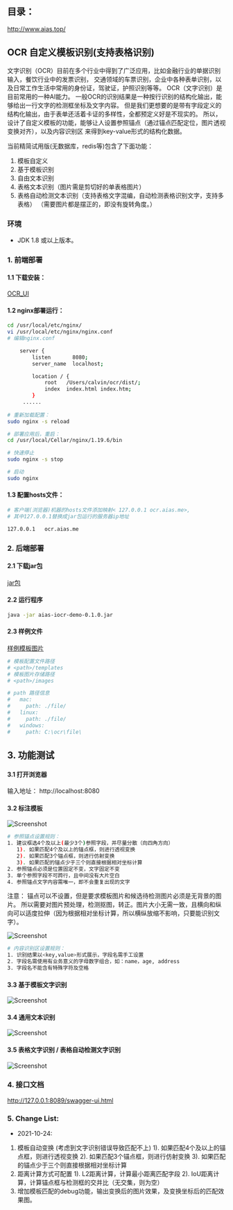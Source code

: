 ## 目录：
http://www.aias.top/

## OCR 自定义模板识别(支持表格识别)

文字识别（OCR）目前在多个行业中得到了广泛应用，比如金融行业的单据识别输入，餐饮行业中的发票识别，
交通领域的车票识别，企业中各种表单识别，以及日常工作生活中常用的身份证，驾驶证，护照识别等等。
OCR（文字识别）是目前常用的一种AI能力。
一般OCR的识别结果是一种按行识别的结构化输出，能够给出一行文字的检测框坐标及文字内容。
但是我们更想要的是带有字段定义的结构化输出，由于表单还活着卡证的多样性，全都预定义好是不现实的。
所以，设计了自定义模板的功能，能够让人设置参照锚点（通过锚点匹配定位，图片透视变换对齐），以及内容识别区
来得到key-value形式的结构化数据。

当前精简试用版(无数据库，redis等)包含了下面功能：
1. 模板自定义
2. 基于模板识别
3. 自由文本识别
4. 表格文本识别（图片需是剪切好的单表格图片）
5. 表格自动检测文本识别（支持表格文字混编，自动检测表格识别文字，支持多表格）
（需要图片都是摆正的，即没有旋转角度。）

### 环境
* JDK 1.8 或以上版本。

### 1. 前端部署

#### 1.1 下载安装：
[OCR_UI](https://djl-model.oss-cn-hongkong.aliyuncs.com/AIAS/OCR/dist.zip)

#### 1.2 nginx部署运行：
```bash
cd /usr/local/etc/nginx/
vi /usr/local/etc/nginx/nginx.conf
# 编辑nginx.conf

    server {
        listen       8080;
        server_name  localhost;

        location / {
            root   /Users/calvin/ocr/dist/;
            index  index.html index.htm;
        }
     ......
     
# 重新加载配置：
sudo nginx -s reload 

# 部署应用后，重启：
cd /usr/local/Cellar/nginx/1.19.6/bin

# 快速停止
sudo nginx -s stop

# 启动
sudo nginx     
```
#### 1.3 配置hosts文件：
```bash
# 客户端(浏览器)机器的hosts文件添加映射< 127.0.0.1	ocr.aias.me>, 
# 其中127.0.0.1替换成jar包运行的服务器ip地址

127.0.0.1	ocr.aias.me
```

### 2. 后端部署

#### 2.1 下载jar包
[jar包](https://djl-model.oss-cn-hongkong.aliyuncs.com/AIAS/OCR/aias-iocr-demo-0.1.0.jar)   
 
#### 2.2 运行程序
```bash
java -jar aias-iocr-demo-0.1.0.jar
```

#### 2.3 样例文件
[样例模板图片](https://djl-model.oss-cn-hongkong.aliyuncs.com/AIAS/OCR/images/ticket.jpeg)   
```bash
# 模板配置文件路径
# <path>/templates
# 模板图片存储路径
# <path>/images

# path 路径信息
#   mac:
#     path: ./file/
#   linux:
#     path: ./file/
#   windows:
#     path: C:\ocr\file\
```

## 3. 功能测试

#### 3.1 打开浏览器
输入地址： http://localhost:8080

#### 3.2 标注模板
![Screenshot](https://djl-model.oss-cn-hongkong.aliyuncs.com/AIAS/OCR/images/ocr_anchor.png)

```bash
# 参照锚点设置规则：
1. 建议框选4个及以上(最少3个)参照字段，并尽量分散（向四角方向）
   1). 如果匹配4个及以上的锚点框，则进行透视变换
   2). 如果匹配3个锚点框，则进行仿射变换
   3). 如果匹配的锚点少于三个则直接根据相对坐标计算
2. 参照锚点必须是位置固定不变，文字固定不变
3. 单个参照字段不可跨行，且中间没有大片空白
4. 参照锚点文字内容需唯一，即不会重复出现的文字
```
注意：
锚点可以不设置，但是要求模板图片和候选待检测图片必须是无背景的图片。
所以需要对图片预处理，检测抠图，转正。图片大小无需一致，且横向和纵向可以适度拉伸（因为根据相对坐标计算，所以横纵放缩不影响，只要能识别文字）。

![Screenshot](https://djl-model.oss-cn-hongkong.aliyuncs.com/AIAS/OCR/images/ocr_content.png)

```bash
# 内容识别区设置规则：
1. 识别结果以<key,value>形式展示，字段名需手工设置
2. 字段名需使用有业务意义的字母数字组合，如：name，age, address
3. 字段名不能含有特殊字符及空格
```

#### 3.3 基于模板文字识别
![Screenshot](https://djl-model.oss-cn-hongkong.aliyuncs.com/AIAS/OCR/images/ocr_recognize.png)

#### 3.4 通用文本识别  
![Screenshot](https://djl-model.oss-cn-hongkong.aliyuncs.com/AIAS/OCR/images/ocr_freetxt.png)
 
#### 3.5 表格文字识别 / 表格自动检测文字识别
![Screenshot](https://djl-model.oss-cn-hongkong.aliyuncs.com/AIAS/OCR/images/single_table.png)

  
### 4. 接口文档  
http://127.0.0.1:8089/swagger-ui.html

### 5. Change List:
- 2021-10-24:
1. 模板自动变换 (考虑到文字识别错误导致匹配不上)
   1). 如果匹配4个及以上的锚点框，则进行透视变换
   2). 如果匹配3个锚点框，则进行仿射变换
   3). 如果匹配的锚点少于三个则直接根据相对坐标计算
2. 距离计算方式可配置
   1). L2距离计算，计算最小距离匹配字段
   2). IoU距离计算，计算锚点框与检测框的交并比（无交集，则为空）
3. 增加模板匹配的debug功能，输出变换后的图片效果，及变换坐标后的匹配效果图。
  